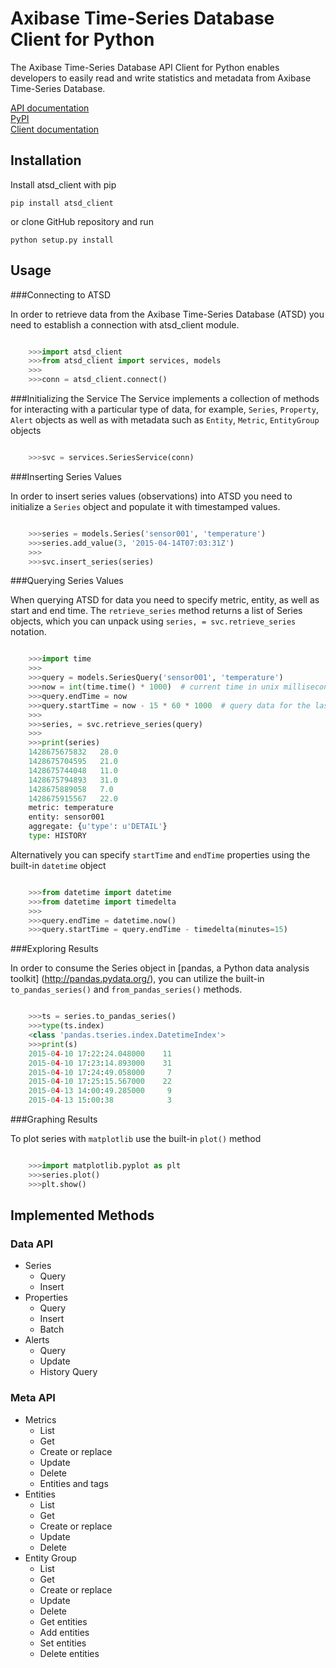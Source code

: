# Axibase Time-Series Database Client for Python

The Axibase Time-Series Database API Client for Python enables developers 
to easily read and write statistics and metadata 
from Axibase Time-Series Database.

[API documentation](https://axibase.com/atsd/api)  
[PyPI](https://pypi.python.org/pypi/atsd_client)  
[Client documentation](http://pythonhosted.org/atsd_client)

## Installation

Install atsd_client with pip

```
pip install atsd_client
```

or clone GitHub repository and run

```
python setup.py install
```

## Usage

###Connecting to ATSD

In order to retrieve data from the Axibase Time-Series Database (ATSD) you need
to establish a connection with atsd_client module.

```python

    >>>import atsd_client
    >>>from atsd_client import services, models
    >>>
    >>>conn = atsd_client.connect()
```

###Initializing the Service
The Service implements a collection of methods for interacting with a particular
type of data, for example, `Series`, `Property`,
`Alert` objects as well as with metadata such as `Entity`,
`Metric`, `EntityGroup` objects

```python

    >>>svc = services.SeriesService(conn)
```

###Inserting Series Values

In order to insert series values (observations) into ATSD you need to initialize
a `Series` object and populate it with timestamped values.

```python

    >>>series = models.Series('sensor001', 'temperature')
    >>>series.add_value(3, '2015-04-14T07:03:31Z')
    >>>
    >>>svc.insert_series(series)
```

###Querying Series Values

When querying ATSD for data you need to specify metric, entity, as well as start
and end time. The `retrieve_series` method returns a list of Series objects, 
which you can unpack using `series, = svc.retrieve_series` notation.

```python

    >>>import time
    >>>
    >>>query = models.SeriesQuery('sensor001', 'temperature')
    >>>now = int(time.time() * 1000)  # current time in unix milliseconds
    >>>query.endTime = now
    >>>query.startTime = now - 15 * 60 * 1000  # query data for the last 15 minutes
    >>>
    >>>series, = svc.retrieve_series(query)
    >>>
    >>>print(series)
    1428675675832   28.0
    1428675704595   21.0
    1428675744048   11.0
    1428675794893   31.0
    1428675889058   7.0
    1428675915567   22.0
    metric: temperature
    entity: sensor001
    aggregate: {u'type': u'DETAIL'}
    type: HISTORY
```

Alternatively you can specify `startTime` and `endTime` properties using the built-in `datetime` object

```python

    >>>from datetime import datetime
    >>>from datetime import timedelta
    >>>
    >>>query.endTime = datetime.now()
    >>>query.startTime = query.endTime - timedelta(minutes=15)
```

###Exploring Results

In order to consume the Series object in [pandas, a Python data analysis toolkit]
(http://pandas.pydata.org/), you can utilize the built-in `to_pandas_series()`
and `from_pandas_series()` methods.

```python

    >>>ts = series.to_pandas_series()
    >>>type(ts.index)
    <class 'pandas.tseries.index.DatetimeIndex'>
    >>>print(s)
    2015-04-10 17:22:24.048000    11
    2015-04-10 17:23:14.893000    31
    2015-04-10 17:24:49.058000     7
    2015-04-10 17:25:15.567000    22
    2015-04-13 14:00:49.285000     9
    2015-04-13 15:00:38            3
```

###Graphing Results

To plot series with `matplotlib` use the built-in `plot()` method

```python

    >>>import matplotlib.pyplot as plt
    >>>series.plot()
    >>>plt.show()
```

## Implemented Methods

### Data API
- Series
    - Query
    - Insert
- Properties
    - Query
    - Insert
    - Batch
- Alerts 
    - Query
    - Update
    - History Query
    
### Meta API
- Metrics 
    - List
    - Get
    - Create or replace
    - Update
    - Delete
    - Entities and tags
- Entities
    - List
    - Get
    - Create or replace
    - Update
    - Delete
- Entity Group 
    - List
    - Get
    - Create or replace
    - Update
    - Delete
    - Get entities
    - Add entities
    - Set entities
    - Delete entities
